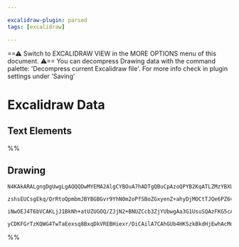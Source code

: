 ```yaml
---

excalidraw-plugin: parsed
tags: [excalidraw]

---
```

==⚠  Switch to EXCALIDRAW VIEW in the MORE OPTIONS menu of this document. ⚠== You can decompress Drawing data with the command palette: 'Decompress current Excalidraw file'. For more info check in plugin settings under 'Saving'


# Excalidraw Data

## Text Elements
%%
## Drawing
```compressed-json
N4KAkARALgngDgUwgLgAQQQDwMYEMA2AlgCYBOuA7hADTgQBuCpAzoQPYB2KqATLZMzYBXUtiRoIACyhQ4zZAHoFAc0JRJQgEYA6bGwC2CgF7N6hbEcK4OCtptbErHALRY8RMpWdx8Q1TdIEfARcZgRmBShcZQUebQAObR4aOiCEfQQOKGZuAG0AXX4IXDg4AGUoqHFUUDBIdXTqiGJcUgBrFLqGQgQKACFcbDblUmEOYgBhNnw2Um4IAGIAMxXV

zshsEUCsgEkq/QrRtoQpmbmJBYBGBGvr9YhN0m2oPfSBoZGxyenZ+ahyDjMOCtTJQe6PZ6vfQAMUI+HwFRgwXmgg84K2oKhhzYxwA6iR1Nw+OANhjdvtscdEciJKiSOinpj9gAlYTKSQccI5NCXfikxnk9IAeWB2DUMG4lwADFK+Q8yS99tDOFBobh9HCJWgAKxyiFM9LKrJlQhGao8WUk+UCxXpAAqWCgAEEiMouBJgkswXqFVioqRnU82BRJCF

iNwOEJ4T6bVCAKLjJ1BkNh+atUZUGOQ/ZJjN2+BNUZCcb3ZjYUbwgAa3G1UsuSQAzFKG5cAGxtnjSgCcABY5WWK/gAJrcVsAdnrPB72ob7YbPHilx4uqtRjYBm4tS69AIQmqlxJAF8swb9Kzi8ROcxuegiyW5SMSCazUTLV1H8QKgg4DWH6QSAAsmwxAIAmuCaME4ZoEsBBhH+JCnL8aBbpAfTTFBt7KJouAABSdmO1C8JcBFESRUraNqACU6yQM

yCDKFGrTzKQWG4TwTaEexsq8BxqDkVREBHiexr/DiCAilA7CAhGUb4HKSzkBkdHjEwhAcMom4kpAmTgZB3D/HufIbEQP5oAZCBGRAHDqtU5mWcIUBEJy+mkHuQlWnYABWCDYNkZTWXAQEgWBEEIBhMH4HBVqDJJjB2uu+CaXU9QFiiaS+VJNHyswUAGPmiAydGWkQDMQxhdwEVRclJWhM6GVxQlhX4Ee4DHnQSxwuEm6HiAh5AA=
```
%%